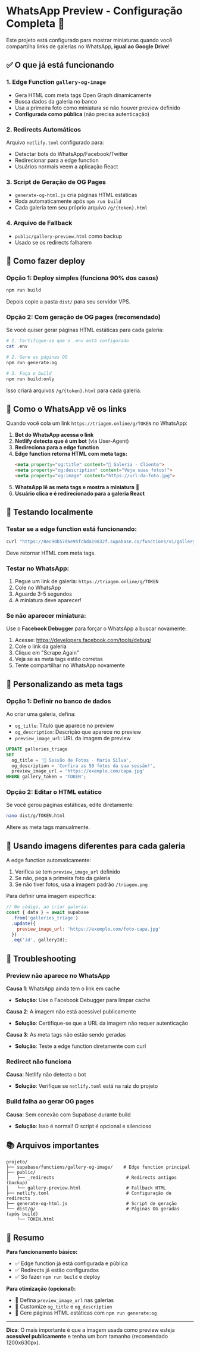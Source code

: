 # WhatsApp Preview - Configuração Completa 📱

Este projeto está configurado para mostrar miniaturas quando você compartilha links de galerias no WhatsApp, **igual ao Google Drive**!

## ✅ O que já está funcionando

### 1. Edge Function `gallery-og-image`
- Gera HTML com meta tags Open Graph dinamicamente
- Busca dados da galeria no banco
- Usa a primeira foto como miniatura se não houver preview definido
- **Configurada como pública** (não precisa autenticação)

### 2. Redirects Automáticos
Arquivo `netlify.toml` configurado para:
- Detectar bots do WhatsApp/Facebook/Twitter
- Redirecionar para a edge function
- Usuários normais veem a aplicação React

### 3. Script de Geração de OG Pages
- `generate-og-html.js` cria páginas HTML estáticas
- Roda automaticamente após `npm run build`
- Cada galeria tem seu próprio arquivo `/g/{token}.html`

### 4. Arquivo de Fallback
- `public/gallery-preview.html` como backup
- Usado se os redirects falharem

## 🚀 Como fazer deploy

### Opção 1: Deploy simples (funciona 90% dos casos)

```bash
npm run build
```

Depois copie a pasta `dist/` para seu servidor VPS.

### Opção 2: Com geração de OG pages (recomendado)

Se você quiser gerar páginas HTML estáticas para cada galeria:

```bash
# 1. Certifique-se que o .env está configurado
cat .env

# 2. Gere as páginas OG
npm run generate:og

# 3. Faça o build
npm run build:only
```

Isso criará arquivos `/g/{token}.html` para cada galeria.

## 📸 Como o WhatsApp vê os links

Quando você cola um link `https://triagem.online/g/TOKEN` no WhatsApp:

1. **Bot do WhatsApp acessa o link**
2. **Netlify detecta que é um bot** (via User-Agent)
3. **Redireciona para a edge function**
4. **Edge function retorna HTML com meta tags:**
   ```html
   <meta property="og:title" content="📸 Galeria - Cliente">
   <meta property="og:description" content="Veja suas fotos!">
   <meta property="og:image" content="https://url-da-foto.jpg">
   ```
5. **WhatsApp lê as meta tags e mostra a miniatura** 🎉
6. **Usuário clica e é redirecionado para a galeria React**

## 🔧 Testando localmente

### Testar se a edge function está funcionando:

```bash
curl "https://0ec90b57d6e95fcbda19832f.supabase.co/functions/v1/gallery-og-image?token=SEU_TOKEN"
```

Deve retornar HTML com meta tags.

### Testar no WhatsApp:

1. Pegue um link de galeria: `https://triagem.online/g/TOKEN`
2. Cole no WhatsApp
3. Aguarde 3-5 segundos
4. A miniatura deve aparecer!

### Se não aparecer miniatura:

Use o **Facebook Debugger** para forçar o WhatsApp a buscar novamente:

1. Acesse: https://developers.facebook.com/tools/debug/
2. Cole o link da galeria
3. Clique em "Scrape Again"
4. Veja se as meta tags estão corretas
5. Tente compartilhar no WhatsApp novamente

## 📝 Personalizando as meta tags

### Opção 1: Definir no banco de dados

Ao criar uma galeria, defina:
- `og_title`: Título que aparece no preview
- `og_description`: Descrição que aparece no preview
- `preview_image_url`: URL da imagem de preview

```sql
UPDATE galleries_triage
SET
  og_title = '📸 Sessão de Fotos - Maria Silva',
  og_description = 'Confira as 50 fotos da sua sessão!',
  preview_image_url = 'https://exemplo.com/capa.jpg'
WHERE gallery_token = 'TOKEN';
```

### Opção 2: Editar o HTML estático

Se você gerou páginas estáticas, edite diretamente:

```bash
nano dist/g/TOKEN.html
```

Altere as meta tags manualmente.

## 🎨 Usando imagens diferentes para cada galeria

A edge function automaticamente:
1. Verifica se tem `preview_image_url` definido
2. Se não, pega a primeira foto da galeria
3. Se não tiver fotos, usa a imagem padrão `/triagem.png`

Para definir uma imagem específica:

```javascript
// No código, ao criar galeria:
const { data } = await supabase
  .from('galleries_triage')
  .update({
    preview_image_url: 'https://exemplo.com/foto-capa.jpg'
  })
  .eq('id', galleryId);
```

## 🐛 Troubleshooting

### Preview não aparece no WhatsApp

**Causa 1**: WhatsApp ainda tem o link em cache
- **Solução**: Use o Facebook Debugger para limpar cache

**Causa 2**: A imagem não está acessível publicamente
- **Solução**: Certifique-se que a URL da imagem não requer autenticação

**Causa 3**: As meta tags não estão sendo geradas
- **Solução**: Teste a edge function diretamente com curl

### Redirect não funciona

**Causa**: Netlify não detecta o bot
- **Solução**: Verifique se `netlify.toml` está na raiz do projeto

### Build falha ao gerar OG pages

**Causa**: Sem conexão com Supabase durante build
- **Solução**: Isso é normal! O script é opcional e silencioso

## 📚 Arquivos importantes

```
projeto/
├── supabase/functions/gallery-og-image/    # Edge function principal
├── public/
│   ├── _redirects                           # Redirects antigos (backup)
│   └── gallery-preview.html                 # Fallback HTML
├── netlify.toml                             # Configuração de redirects
├── generate-og-html.js                      # Script de geração
└── dist/g/                                  # Páginas OG geradas (após build)
    └── TOKEN.html
```

## 🎯 Resumo

**Para funcionamento básico:**
- ✅ Edge function já está configurada e pública
- ✅ Redirects já estão configurados
- ✅ Só fazer `npm run build` e deploy

**Para otimização (opcional):**
- 🔧 Defina `preview_image_url` nas galerias
- 🔧 Customize `og_title` e `og_description`
- 🔧 Gere páginas HTML estáticas com `npm run generate:og`

---

**Dica**: O mais importante é que a imagem usada como preview esteja **acessível publicamente** e tenha um bom tamanho (recomendado 1200x630px).
